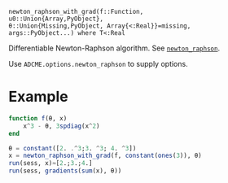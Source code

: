 ```
newton_raphson_with_grad(f::Function, 
u0::Union{Array,PyObject}, 
θ::Union{Missing,PyObject, Array{<:Real}}=missing,
args::PyObject...) where T<:Real
```

Differentiable Newton-Raphson algorithm. See [`newton_raphson`](@ref).

Use `ADCME.options.newton_raphson` to supply options. 

# Example

```julia
function f(θ, x)
    x^3 - θ, 3spdiag(x^2)
end

θ = constant([2. .^3;3. ^3; 4. ^3])
x = newton_raphson_with_grad(f, constant(ones(3)), θ)
run(sess, x)≈[2.;3.;4.]
run(sess, gradients(sum(x), θ))
```

